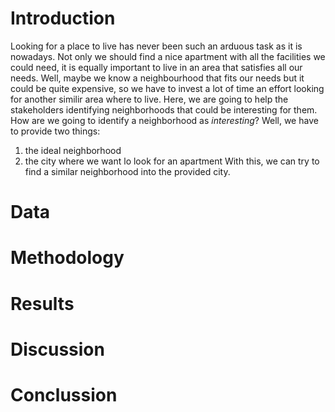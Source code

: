 # Introduction
Looking for a place to live has never been such an arduous task as it is nowadays. Not only we should find a nice apartment with all the facilities we could need, it is equally important to live in an area that satisfies all our needs. Well, maybe we know a neighbourhood that fits our needs but it could be quite expensive, so we have to invest a lot of time an effort looking for another similir area where to live.
Here, we are going to help the stakeholders identifying neighborhoods that could be interesting for them.
How are we going to identify a neighborhood as _interesting_? Well, we have to provide two things:
1. the ideal neighborhood
2. the city where we want lo look for an apartment
With this, we can try to find a similar neighborhood into the provided city.

# Data

# Methodology

# Results

# Discussion

# Conclussion
